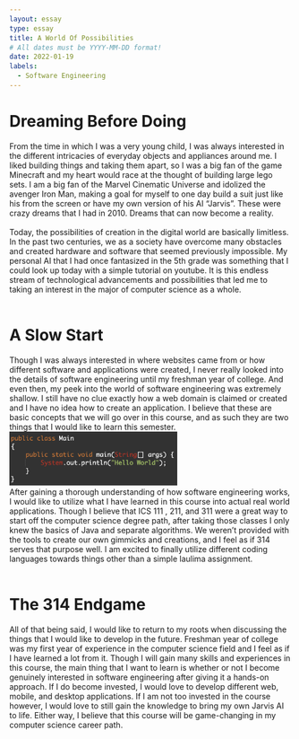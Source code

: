 ```yaml
---
layout: essay
type: essay
title: A World Of Possibilities
# All dates must be YYYY-MM-DD format!
date: 2022-01-19
labels:
  - Software Engineering
---
```




<h1> Dreaming Before Doing </h1>
From the time in which I was a very young child, I was always interested in the different intricacies of everyday objects and appliances around me. 
I liked building things and taking them apart, so I was a big fan of the game Minecraft and my heart would race at the thought of building large lego sets. 
I am a big fan of the Marvel Cinematic Universe and idolized the avenger Iron Man, making a goal for myself to one day build a suit just like his from the screen or have my own version of his AI “Jarvis”. 
These were crazy dreams that I had in 2010. Dreams that can now become a reality.
<br>
  <br>
Today, the possibilities of creation in the digital world are basically limitless. In the past two centuries, we as a society have overcome many obstacles and created
hardware and software that seemed previously impossible. My personal AI that I had once fantasized in the 5th grade was something that I could look up today with a simple
tutorial on youtube. It is this endless stream of technological advancements and possibilities that led me to taking an interest in the major of computer science as a whole.
<br>
  <br>
<h1> A Slow Start </h1>
Though I was always interested in where websites came from or how different software and applications were created, I never really looked into the details of software engineering 
until my freshman year of college. And even then, my peek into the world of software engineering was extremely shallow. I still have no clue exactly how a web domain is claimed or
created and I have no idea how to create an application. I believe that these are basic concepts that we will go over in this course, and as such they are two things that I would like 
to learn this semester.

<br>
<img class="ui medium right floated image" src="../images/HelloWorld.png" width = "300">
  <br>
After gaining a thorough understanding of how software engineering works, I would like to utilize what I have learned in this course into actual real world applications. Though I believe that ICS 111
, 211, and 311 were a great way to start off the computer science degree path, after taking those classes I only knew the basics of Java and separate algorithms. We weren’t provided with the tools 
to create our own gimmicks and creations, and I feel as if 314 serves that purpose well. I am excited to finally utilize different coding languages towards things other than a simple laulima assignment.
<br>
  <br>
<h1>The 314 Endgame</h1>
All of that being said, I would like to return to my roots when discussing the things that I would like to develop in the future. Freshman year of college was my first year of experience in the computer science
field and I feel as if I have learned a lot from it. Though I will gain many skills and experiences in this course, the main thing that I want to learn is whether or not I become genuinely interested in software
engineering after giving it a hands-on approach. If I do become invested, I would love to develop different web, mobile, and desktop applications. If I am not too invested in the course however, I would love to 
still gain the knowledge to bring my own Jarvis AI to life. Either way, I believe that this course will be game-changing in my computer science career path.
<br>
  <br>

